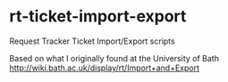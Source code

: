rt-ticket-import-export
=======================

Request Tracker Ticket Import/Export scripts

Based on what I originally found at the University of Bath
http://wiki.bath.ac.uk/display/rt/Import+and+Export
